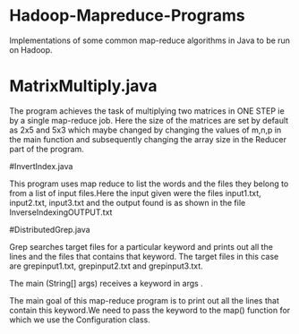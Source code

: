 # Hadoop-Mapreduce-Programs

Implementations of some common map-reduce algorithms in Java to be run on Hadoop.


# MatrixMultiply.java

The program achieves the task of multiplying two matrices in ONE STEP ie by a single map-reduce job.
Here the size of the matrices are set by default as 2x5 and 5x3 which maybe changed by changing the values of m,n,p in the main function and subsequently changing the array size in the Reducer part of the program.

#InvertIndex.java


This program uses map reduce to list the words and the files they belong to from a list of input files.Here the input given were the files input1.txt, input2.txt, input3.txt and the output found is as shown in the file InverseIndexingOUTPUT.txt

#DistributedGrep.java


Grep searches target files for a particular keyword and prints out all the lines and the files that contains that keyword.
The target files in this case are grepinput1.txt, grepinput2.txt and grepinput3.txt. 

The main (String[] args) receives a keyword in args .

The main goal of this map-reduce program is to print out all the lines that contain this keyword.We need to pass the keyword to the map() function for which we use the Configuration class.
